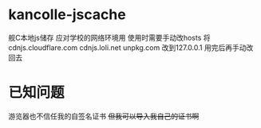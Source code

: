 # kancolle-jscache
舰C本地js储存
应对学校的网络环境用
使用时需要手动改hosts 将cdnjs.cloudflare.com cdnjs.loli.net unpkg.com 改到127.0.0.1
用完后再手动改回去
# 已知问题
游览器也不信任我的自签名证书
<del>但我可以导入我自己的证书啊</del>
